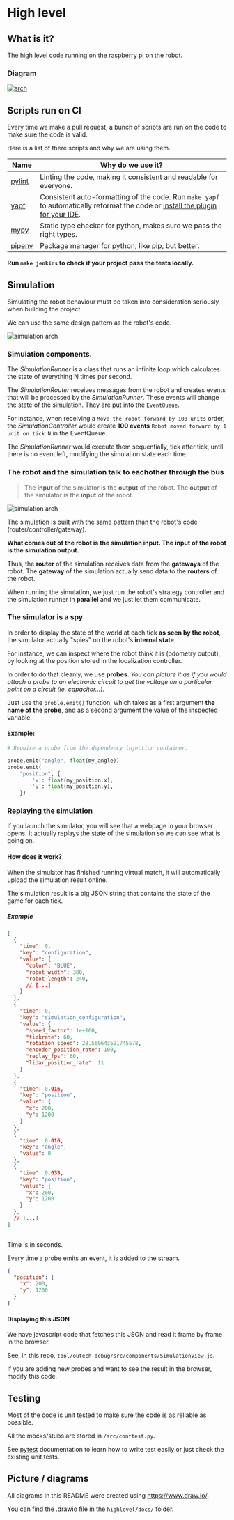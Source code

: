 # High level

## What is it?

The high level code running on the raspberry pi on the robot.

### Diagram

[![arch](https://raw.githubusercontent.com/outech-robotic/code/master/highlevel/docs/img/archi_robot.png)](https://raw.githubusercontent.com/outech-robotic/code/master/highlevel/docs/img/archi_robot.png)

## Scripts run on CI

Every time we make a pull request, a bunch of scripts are run on the code to make sure the code is valid.

Here is a list of there scripts and why we are using them.


| Name   | Why do we use it? |
| ------ | ---- |
| [pylint](https://www.pylint.org/) | Linting the code, making it consistent and readable for everyone. |
| [yapf](https://github.com/google/yapf)   | Consistent auto-formatting of the code. Run `make yapf` to automatically reformat the code or [install the plugin for your IDE](https://plugins.jetbrains.com/plugin/10960-yapf).|
| [mypy](http://mypy-lang.org/)   | Static type checker for python, makes sure we pass the right types. |
| [pipenv](https://github.com/pypa/pipenv) | Package manager for python, like pip, but better.|
 
 
**Run `make jenkins` to check if your project pass the tests locally.**



## Simulation

Simulating the robot behaviour must be taken into consideration seriously when building the project.

We can use the same design pattern as the robot's code. 

![simulation arch](https://raw.githubusercontent.com/outech-robotic/code/master/highlevel/docs/img/simulation.png)

### Simulation components.

The *SimulationRunner* is a class that runs an infinite loop which calculates the state of everything N times per second.

The *SimulationRouter* receives messages from the robot and creates events that will be processed by the *SimulationRunner*. These events will change the state of the simulation. They are put into the `EventQueue`.

For instance, when receiving a `Move the robot forward by 100 units` order, the *SimulationController* would create **100 events** `Robot moved forward by 1 unit on tick N` in the EventQueue.

The *SimulationRunner* would execute them sequentially, tick after tick, until there is no event left, modifying the simulation state each time.

### The robot and the simulation talk to eachother through the bus

> The **input** of the simulator is the **output** of the robot. The **output** of the simulator is the **input** of the robot.

![simulation arch](https://raw.githubusercontent.com/outech-robotic/code/master/highlevel/docs/img/simulation_is_independant.png)

The simulation is built with the same pattern than the robot's code (router/controller/gateway). 

**What comes out of the robot is the simulation input. The input of the robot is the simulation output.**

Thus, the **router** of the simulation receives data from the **gateways** of the robot. The **gateway** of the simulation actually send data to the **routers** of the robot.

When running the simulation, we just run the robot's strategy controller and the simulation runner in __parallel__ and we just let them communicate.

### The simulator is a spy

In order to display the state of the world at each tick **as seen by the robot**, the simulator actually "spies" on the robot's **internal state**.

For instance, we can inspect where the robot think it is (odometry output), by looking at the position stored in the localization controller.


In order to do that cleanly, we use **probes**. 
_You can picture it as if you would attach a probe to an electronic circuit to get the voltage on a particular point on a circuit (ie. capacitor...)._

Just use the `proble.emit()` function, which takes as a first argument **the name of the probe**, and as a second argument the value of the inspected variable.

#### Example:
```python
# Require a probe from the dependency injection container.

probe.emit("angle", float(my_angle))
probe.emit(
    "position", {
        'x': float(my_position.x),
        'y': float(my_position.y),
    })
```


### Replaying the simulation 

If you launch the simulator, you will see that a webpage in your browser opens. It actually replays the state of the simulation so we can see what is going on.


#### How does it work?

When the simulator has finished running virtual match, it will automatically upload the simulation result online. 

The simulation result is a big JSON string that contains the state of the game for each tick.

##### Example
```json
[
  {
    "time": 0,
    "key": "configuration",
    "value": {
      "color": "BLUE",
      "robot_width": 380,
      "robot_length": 240,
      // [...]
    }
  },
  {
    "time": 0,
    "key": "simulation_configuration",
    "value": {
      "speed_factor": 1e+100,
      "tickrate": 60,
      "rotation_speed": 28.569643591745578,
      "encoder_position_rate": 100,
      "replay_fps": 60,
      "lidar_position_rate": 11
    }
  },
  {
    "time": 0.016,
    "key": "position",
    "value": {
      "x": 200,
      "y": 1200
    }
  },
  {
    "time": 0.016,
    "key": "angle",
    "value": 0
  },
  {
    "time": 0.033,
    "key": "position",
    "value": {
      "x": 200,
      "y": 1200
    }
  },
  // [...]
]
    
```

Time is in seconds.

Every time a probe emits an event, it is added to the stream.
```json
{
  "position": {
    "x": 200,
    "y": 1200
  }
}
```



#### Displaying this JSON

We have javascript code that fetches this JSON and read it frame by frame in the browser.

See, in this repo, `tool/outech-debug/src/components/SimulationView.js`.

If you are adding new probes and want to see the result in the browser, modify this code.

## Testing

Most of the code is unit tested to make sure the code is as reliable as possible.

All the mocks/stubs are stored in `/src/conftest.py`.

See [pytest](https://docs.pytest.org/en/latest/) documentation to learn how to write test easily or just check the existing unit tests. 

## Picture / diagrams

All diagrams in this README were created using https://www.draw.io/.

You can find the .drawio file in the `highlevel/docs/` folder.
